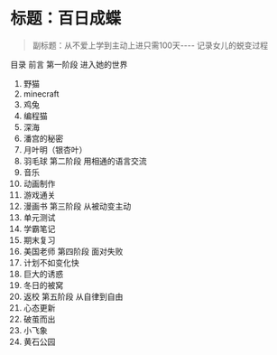 #  标题：百日成蝶
>  副标题：从不爱上学到主动上进只需100天---- 记录女儿的蜕变过程

目录
前言
第一阶段 进入她的世界
1. 野猫
2. minecraft
3. 鸡兔
4. 编程猫
5. 深海
6. 潘宫的秘密
7. 月叶明（银杏叶）
8. 羽毛球
第二阶段 用相通的语言交流
1. 音乐
2. 动画制作
3. 游戏通关
4. 漫画书
第三阶段 从被动变主动
1. 单元测试
2. 学霸笔记
3. 期末复习
4. 美国老师
第四阶段 面对失败
1. 计划不如变化快
2. 巨大的诱惑
3. 冬日的被窝
4. 返校
第五阶段 从自律到自由
1. 心态更新
2. 破茧而出
3. 小飞象
4. 黄石公园
